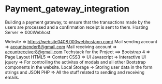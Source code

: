 # Payment_gateway_integration
Building a payment gateway, to ensure that the transactions made by the users are processed and a confirmation receipt is sent to them.
Hosting Server => 000Webhost


Website => https://website0408.000webhostapp.com/
Mail sending account => acountsender8@gmail.com
Mail receiving account => acountreceiver8@gmail.com
Techstack for the Project ==> 
Bootstrap 4 => Page Layout
HTML5 => Content
CSS3 => UI
Javascript => Interactive UI
jquery => For controlling the activites of modals and all other Bootstrap components in the website.
Local Storage => Storing user data in the form strings and JSON
PHP => All the stuff related to sending and receiving emails.
